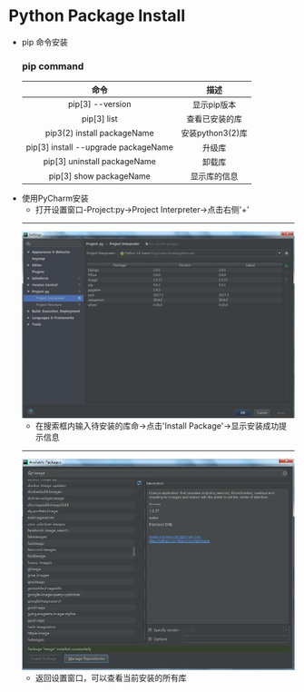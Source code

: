 # Python Package Install
+ pip 命令安装
    ### pip command
    |命令|描述|
    |:---:|:---:|
    |pip[3] --version|显示pip版本|
    |pip[3] list|查看已安装的库|
    |pip3(2) install packageName|安装python3(2)库|
    |pip[3] install --upgrade packageName|升级库|
    |pip[3] uninstall packageName|卸载库|
    |pip[3] show packageName|显示库的信息|
+ 使用PyCharm安装
    + 打开设置窗口-Project:py->Project Interpreter->点击右侧'+'
    ---
    ![interpreter.png](picture/interpreter.png)
    + 在搜索框内输入待安装的库命->点击'Install Package'->显示安装成功提示信息
    ---
    ![package.png](picture/package.png)
    + 返回设置窗口，可以查看当前安装的所有库